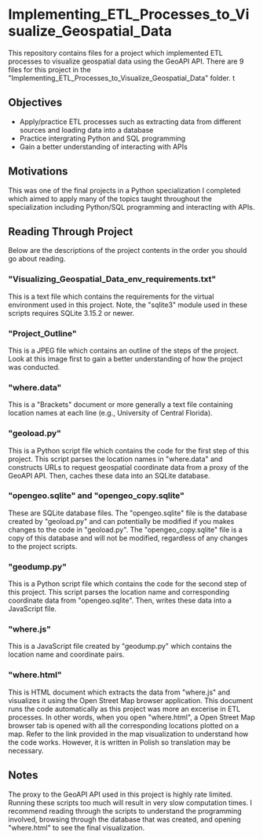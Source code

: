 # Implementing_ETL_Processes_to_Visualize_Geospatial_Data
This repository contains files for a project which implemented ETL processes to visualize geospatial data using the GeoAPI API. There are 9 files for this project in the "Implementing_ETL_Processes_to_Visualize_Geospatial_Data" folder. t

## Objectives
- Apply/practice ETL processes such as extracting data from different sources and loading data into a database
- Practice intergrating Python and SQL programming
- Gain a better understanding of interacting with APIs

## Motivations
This was one of the final projects in a Python specialization I completed which aimed to apply many of the topics taught throughout the specialization including Python/SQL programming and interacting with APIs.

## Reading Through Project
Below are the descriptions of the project contents in the order you should go about reading.

### "Visualizing_Geospatial_Data_env_requirements.txt"
This is a text file which contains the requirements for the virtual environment used in this project. Note, the "sqlite3" module used in these scripts requires SQLite 3.15.2 or newer.

### "Project_Outline"
This is a JPEG file which contains an outline of the steps of the project. Look at this image first to gain a better understanding of how the project was conducted.

### "where.data"
This is a "Brackets" document or more generally a text file containing location names at each line (e.g., University of Central Florida).

### "geoload.py"
This is a Python script file which contains the code for the first step of this project. This script parses the location names in "where.data" and constructs URLs to request geospatial coordinate data from a proxy of the GeoAPI API. Then, caches these data into an SQLite database.

### "opengeo.sqlite" and "opengeo_copy.sqlite"
These are SQLite database files. The "opengeo.sqlite" file is the database created by "geoload.py" and can potentially be modified if you makes changes to the code in "geoload.py". The "opengeo_copy.sqlite" file is a copy of this database and will not be modified, regardless of any changes to the project scripts. 

### "geodump.py"
This is a Python script file which contains the code for the second step of this project. This script parses the location name and corresponding coordinate data from "opengeo.sqlite". Then, writes these data into a JavaScript file.

### "where.js" 
This is a JavaScript file created by "geodump.py" which contains the location name and coordinate pairs. 

### "where.html"
This is HTML document which extracts the data from "where.js" and visualizes it using the Open Street Map browser application. This document runs the code automatically as this project was more an excerise in ETL processes. In other words, when you open "where.html", a Open Street Map browser tab is opened with all the corresponding locations plotted on a map. Refer to the link provided in the map visualization to understand how the code works. However, it is written in Polish so translation may be necessary.

## Notes
The proxy to the GeoAPI API used in this project is highly rate limited. Running these scripts too much will result in very slow computation times. I recommend reading through the scripts to understand the programming involved, browsing through the database that was created, and opening "where.html" to see the final visualization.

